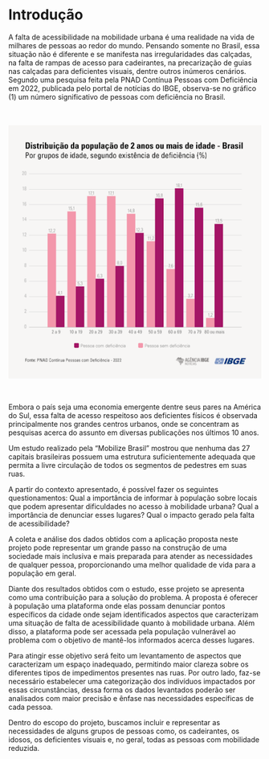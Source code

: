 # Introdução

A falta de acessibilidade na mobilidade urbana é uma realidade na vida de milhares de pessoas ao redor do mundo. Pensando somente no Brasil, essa situação não é diferente e se manifesta nas irregularidades das calçadas, na falta de rampas de acesso para cadeirantes, na precarização de guias nas calçadas para deficientes visuais, dentre outros inúmeros cenários.
Segundo uma pesquisa feita pela PNAD Contínua Pessoas com Deficiência em 2022, publicada pelo portal de notícias do IBGE, observa-se no gráfico (1) um número significativo de pessoas com deficiência no Brasil.

<div style="display:flex;justify-content:center;margin-bottom:3rem;margin-top:3rem">
  <img title="Gráfico IBGE" alt="Gráfico IBGE" src="./img/context-ibge.png">
</div>

Embora o país seja uma economia emergente dentre seus pares na América do Sul, essa falta de acesso respeitoso aos deficientes físicos é observada principalmente nos grandes centros urbanos, onde se concentram as pesquisas acerca do assunto em diversas publicações nos últimos 10 anos.

Um estudo realizado pela “Mobilize Brasil” mostrou que nenhuma das 27 capitais brasileiras possuem uma estrutura suficientemente adequada que permita a livre circulação de todos os segmentos de pedestres em suas ruas.

A partir do contexto apresentado, é possível fazer os seguintes questionamentos: Qual a importância de informar à população sobre locais que podem apresentar dificuldades no acesso à mobilidade urbana? Qual a importância de denunciar esses lugares? Qual o impacto gerado pela falta de acessibilidade?

A coleta e análise dos dados obtidos com a aplicação proposta neste projeto pode representar um grande passo na construção de uma sociedade mais inclusiva e mais preparada para atender as necessidades de qualquer pessoa, proporcionando uma melhor qualidade de vida para a população em geral.

Diante dos resultados obtidos com o estudo, esse projeto se apresenta como uma contribuição para a solução do problema. A proposta é oferecer à população uma plataforma onde elas possam denunciar pontos específicos da cidade onde sejam identificados aspectos que caracterizam uma situação de falta de acessibilidade quanto à mobilidade urbana. Além disso, a plataforma pode ser acessada pela população vulnerável ao problema com o objetivo de mantê-los informados acerca desses lugares.

Para atingir esse objetivo será feito um levantamento de aspectos que caracterizam um espaço inadequado, permitindo maior clareza sobre os diferentes tipos de impedimentos presentes nas ruas. Por outro lado, faz-se necessário estabelecer uma categorização dos indivíduos impactados por essas circunstâncias, dessa forma os dados levantados poderão ser analisados com maior precisão e ênfase nas necessidades específicas de cada pessoa.

Dentro do escopo do projeto, buscamos incluir e representar as necessidades de alguns grupos de pessoas como, os cadeirantes, os idosos, os deficientes visuais e, no geral, todas as pessoas com mobilidade reduzida.

